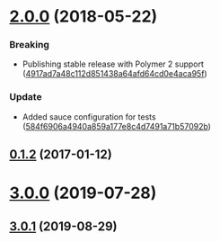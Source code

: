 <a name="2.0.0"></a>
# [2.0.0](https://github.com/advanced-rest-client/response-error-view/compare/0.1.1...2.0.0) (2018-05-22)


### Breaking

* Publishing stable release with Polymer 2 support ([4917ad7a48c112d851438a64afd64cd0e4aca95f](https://github.com/advanced-rest-client/response-error-view/commit/4917ad7a48c112d851438a64afd64cd0e4aca95f))

### Update

* Added sauce configuration for tests ([584f6906a4940a859a177e8c4d7491a71b57092b](https://github.com/advanced-rest-client/response-error-view/commit/584f6906a4940a859a177e8c4d7491a71b57092b))



<a name="0.1.2"></a>
## [0.1.2](https://github.com/advanced-rest-client/response-error-view/compare/0.1.1...v0.1.2) (2017-01-12)




# [3.0.0](https://github.com/advanced-rest-client/response-error-view/compare/0.1.1...3.0.0) (2019-07-28)



## [3.0.1](https://github.com/advanced-rest-client/response-error-view/compare/0.1.1...3.0.1) (2019-08-29)



